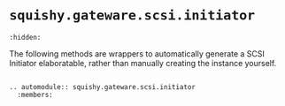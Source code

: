 # `squishy.gateware.scsi.initiator`

```{toctree}
:hidden:
```
The following methods are wrappers to automatically generate a SCSI Initiator elaboratable,
rather than manually creating the instance yourself.

```{eval-rst}

.. automodule:: squishy.gateware.scsi.initiator
  :members:

```
